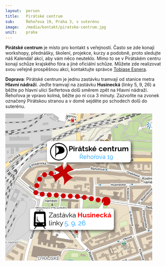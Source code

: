 ```yaml
---
layout:  person
title:   Pirátské centrum
sub:     Řehořova 19, Praha 3, v suterénu
image:   /media/kontakt/piratske-centrum.jpg
unit:    praha
---
```


**Pirátské centrum** je místo pro kontakt s veřejností. Často se zde konají workshopy, přednášky, školení, projekce, kurzy a podobně, proto sledujte náš Kalendář akcí, aby vám něco neuteklo. Mimo to se v Pirátském centru konají schůze krajského fóra a jiné oficiální schůze. Můžete zde realizovat svou veřejně prospěšnou akci, kontaktujte správce [Tobiase Esnera](/lide/tobias-esner/).

**Doprava**: Pirátské centrum je jednu zastávku tramvají od stanice metra **Hlavní nádraží**. Jeďte tramvají na zastávku **Husinecká** (linky 5, 9, 26) a běžte po hlavní ulici Seifertova dolů směrem zpět na Hlavní nádraží. Řehořova je vpravo kolmá, běžte po ní cca 3 minuty. Zazvoňte na zvonek označený Pirátskou stranou a v domě sejděte po schodech dolů do suterénu.

<a href="http://www.mapy.cz/s/gWiE"><img src="/media/kontakt/pice-mapa.png" alt="Mapa, jak se dostat do Pirátského centra, Řehořova 19" class="classic"></a>
